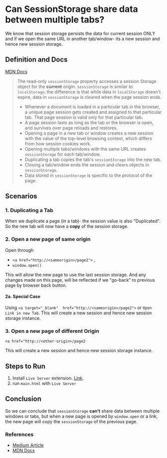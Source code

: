# Can SessionStorage share data between multiple tabs?

We know that session storage persists the data for current session ONLY and if we open the same URL in another tab/window- its a new session and hence new session storage.

## Definition and Docs
[MDN Docs](https://developer.mozilla.org/en-US/docs/Web/API/Window/sessionStorage)

> The read-only `sessionStorage` property accesses a session Storage object for the **current** origin. `sessionStorage` is similar to `localStorage`; the difference is that while data in `localStorage` doesn't expire, data in `sessionStorage` is cleared when the page session ends.
> * Whenever a document is loaded in a particular tab in the browser, a unique page session gets created and assigned to that particular tab. That page session is valid only for that particular tab.
> * A page session lasts as long as the tab or the browser is open, and survives over page reloads and restores.
> * Opening a page in a new tab or window creates a new session with the value of the top-level browsing context, which differs from how session cookies work.
> * Opening multiple tabs/windows with the same URL creates ``sessionStorage`` for each tab/window.
> * Duplicating a tab copies the tab's ``sessionStorage`` into the new tab.
> * Closing a tab/window ends the session and clears objects in ``sessionStorage``.
> * Data stored in ``sessionStorage`` is specific to the protocol of the page. 


## Scenarios
### 1. Duplicating a Tab
When we duplicate a page (in a tab)- the session value is also "Duplicated". So the new tab will now have a **copy** of the session storage.

### 2. Open a new page of same origin 
  Open through 
  * `<a href="http://<sameorigin>/page2">` ,
  *  `window.open()`

This will allow the new page to use the last session storage. And any changes made on this page, will be reflected if we "go-back" to previous page by browser back button.

#### 2a. Special Case
Using `<a target="_blank"  href="http://<sameorigin>/page2">` or `Open Link in new Tab`.
This will create a new session and hence new session storage instance.

### 3. Open a new page of different Origin 
`<a href="http://<other-origin>/page2`

This will create a new session and hence new session storage instance.



## Steps to Run
1. Install `Live Server` extension. [Link](https://marketplace.visualstudio.com/items?itemName=ritwickdey.LiveServer).
2. run `main.html` with `Live Server`



## Conclusion

So we can conclude that `sessionStorage` **can’t** share data between multiple windows or tabs, but when a new page is opened by `window.open` or a link, the new page will copy the `sessionStorage` of the previous page.


### References
* [Medium Article](https://medium.com/p/c30983c61501)
* [MDN Docs](https://developer.mozilla.org/en-US/docs/Web/API/Window/sessionStorage)
